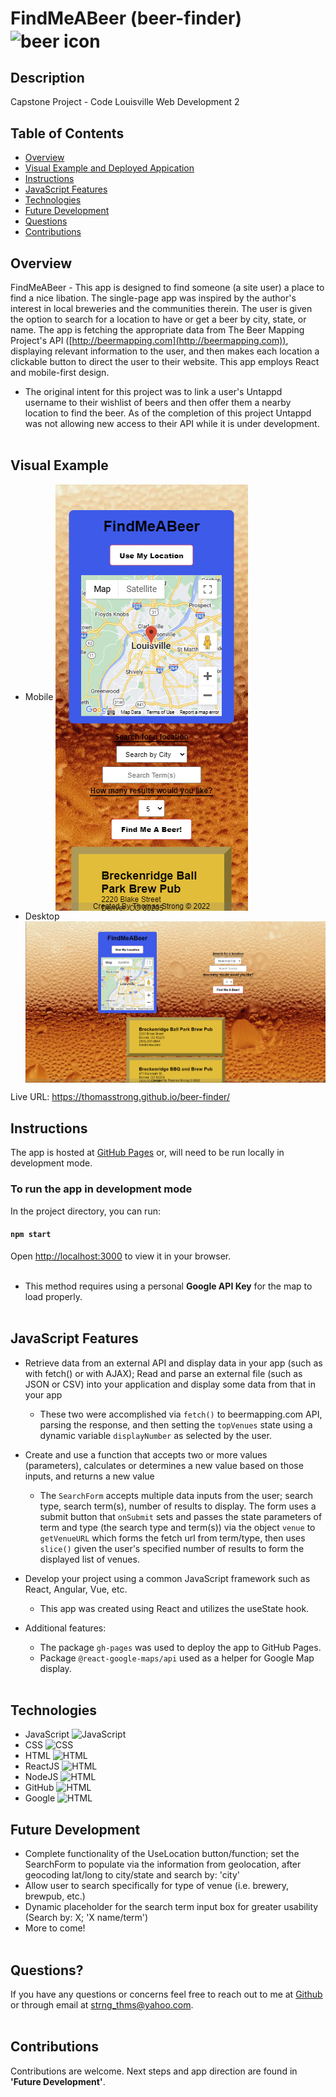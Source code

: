 # FindMeABeer (beer-finder) <img align="center" src="public\favicon.ico" alt="beer icon">

## Description

Capstone Project - Code Louisville Web Development 2

## Table of Contents

- [Overview](#overview)
- [Visual Example and Deployed Appication](#visual-example)
- [Instructions](#instructions)
- [JavaScript Features](#javascript-features)
- [Technologies](#technologies)
- [Future Development](#future-development)
- [Questions](#questions)
- [Contributions](#contributions)

## Overview

FindMeABeer - This app is designed to find someone (a site user) a place to find a nice libation. The single-page app was inspired by the author's interest in local breweries and the communities therein. The user is given the option to search for a location to have or get a beer by city, state, or name. The app is fetching the appropriate data from The Beer Mapping Project's API ([http://beermapping.com](http://beermapping.com)), displaying relevant information to the user, and then makes each location a clickable button to direct the user to their website. This app employs React and mobile-first design.

- The original intent for this project was to link a user's Untappd username to their wishlist of beers and then offer them a nearby location to find the beer. As of the completion of this project Untappd was not allowing new access to their API while it is under development.
  <br></br>

## Visual Example

- Mobile
  <img align="center" src="public\findmeabeerss_mobile.png">
- Desktop
  <img align="center" src="public\findmeabeerss_dtop.png">

Live URL: https://thomasstrong.github.io/beer-finder/

## Instructions

The app is hosted at [GitHub Pages](https://thomasstrong.github.io/beer-finder/) or, will need to be run locally in development mode.

### To run the app in development mode

In the project directory, you can run:

#### `npm start`

Open [http://localhost:3000](http://localhost:3000) to view it in your browser.
<br></br>

- This method requires using a personal **Google API Key** for the map to load properly.
  <br></br>

## JavaScript Features

- Retrieve data from an external API and display data in your app (such as with fetch() or with AJAX); Read and parse an external file (such as JSON or CSV) into your application and display some data from that in your app
  - These two were accomplished via `fetch()` to beermapping.com API, parsing the response, and then setting the `topVenues` state using a dynamic variable `displayNumber` as selected by the user.
- Create and use a function that accepts two or more values (parameters), calculates or determines a new value based on those inputs, and returns a new value
  - The `SearchForm` accepts multiple data inputs from the user; search type, search term(s), number of results to display. The form uses a submit button that `onSubmit` sets and passes the state parameters of term and type (the search type and term(s)) via the object `venue` to `getVenueURL` which forms the fetch url from term/type, then uses `slice()` given the user's specified number of results to form the displayed list of venues.
- Develop your project using a common JavaScript framework such as React, Angular, Vue, etc.
  - This app was created using React and utilizes the useState hook.
- Additional features:

  - The package `gh-pages` was used to deploy the app to GitHub Pages.
  - Package `@react-google-maps/api` used as a helper for Google Map display.
    <br></br>

## Technologies

- JavaScript
  <img src="https://cdn.jsdelivr.net/gh/devicons/devicon/icons/javascript/javascript-original.svg" alt="JavaScript" width="5%" />
- CSS
  <img src="https://cdn.jsdelivr.net/gh/devicons/devicon/icons/css3/css3-original.svg" alt="CSS" width="5%" />
- HTML
  <img src="https://cdn.jsdelivr.net/gh/devicons/devicon/icons/html5/html5-original.svg" alt="HTML" width="5%" />
- ReactJS
  <img src="https://cdn.jsdelivr.net/gh/devicons/devicon/icons/react/react-original.svg" alt="HTML" width="5%" />
- NodeJS
  <img src="https://cdn.jsdelivr.net/gh/devicons/devicon/icons/nodejs/nodejs-original.svg" alt="HTML" width="5%" />
- GitHub
  <img src="https://cdn.jsdelivr.net/gh/devicons/devicon/icons/github/github-original.svg" alt="HTML" width="5%" />
- Google
  <img src="https://cdn.jsdelivr.net/gh/devicons/devicon/icons/google/google-original.svg" alt="HTML" width="5%" />

## Future Development

- Complete functionality of the UseLocation button/function; set the SearchForm to populate via the information from geolocation, after geocoding lat/long to city/state and search by: 'city'
- Allow user to search specifically for type of venue (i.e. brewery, brewpub, etc.)
- Dynamic placeholder for the search term input box for greater usability (Search by: X; 'X name/term')
- More to come!
  <br></br>

## Questions?

If you have any questions or concerns feel free to reach out to me at [Github](https://github.com/ThomasStrong) or through email at <strng_thms@yahoo.com>.
<br></br>

## Contributions

Contributions are welcome. Next steps and app direction are found in **'Future Development'**.
